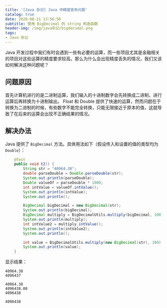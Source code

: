 ```yaml
---
title: '[Java 杂记] Java 中精度丢失问题'
catalog: true
date: 2020-08-21 13:56:50
subtitle: 使用 BigDecimal 的 string 构造函数
header-img: /img/java杂记/bigdecimal.png
tags:
- Java 杂记
---
```


Java 开发过程中我们有时会遇到一些有必要的运算，而一些项目尤其是金融相关的项目对这些运算的精度要求较高。那么为什么会出现精度丢失的情况，我们又该如何解决这种问题呢？

## 问题原因
首先计算机进行的是二进制运算，我们输入的十进制数字会先转换成二进制，进行运算后再转换为十进制输出。 Float 和 Double 提供了快速的运算，然而问题在于转换为二进制的时候，有些数字不能完全转换，只能无限接近于原本的值，这就导致了在后来的运算会出现不正确结果的情况。

## 解决办法
Java 提供了 `BigDecimal` 方法。具体用法如下（假设传入和设置的值的类型均为 `Double`）：

```java
    @Test
    public void t2() {
        String str = "40964.38";
        double parseDouble = Double.parseDouble(str);
        System.out.println(parseDouble);
        Double valueOf = parseDouble * 100D;
        int intValue = valueOf.intValue();
        System.out.println(intValue);
        System.out.println();

        BigDecimal bigDecimal = new BigDecimal(str);
        System.out.println(bigDecimal);
        BigDecimal multiply = BigDecimalUtils.multiply(bigDecimal, 100);
        System.out.println(multiply);
        int intValue2 = multiply.intValue();
        System.out.println(intValue2);
        System.out.println();

        int value = BigDecimalUtils.multiply(new BigDecimal(str), 100).intValue();
        System.out.println(value);
    }
```

显示结果：
```
40964.38
4096437

40964.38
4096438.00
4096438

4096438
```
